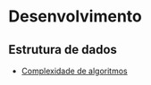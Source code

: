 # Desenvolvimento

## Estrutura de dados
- [Complexidade de algoritmos](http://www.lapix.ufsc.br/ensino/estrutura-de-dados/complexidade-de-algoritmos)
